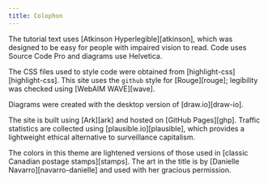 ```yaml
---
title: Colophon
---
```


The tutorial text uses [Atkinson Hyperlegible][atkinson],
which was designed to be easy for people with impaired vision to read.
Code uses Source Code Pro and diagrams use Helvetica.

The CSS files used to style code were obtained from [highlight-css][highlight-css].
This site uses the `github` style for [Rouge][rouge];
legibility was checked using [WebAIM WAVE][wave].

Diagrams were created with the desktop version of [draw.io][draw-io].

The site is built using [Ark][ark] and hosted on [GitHub Pages][ghp].
Traffic statistics are collected using [plausible.io][plausible],
which provides a lightweight ethical alternative to surveillance capitalism.

The colors in this theme
are lightened versions of those used in
[classic Canadian postage stamps][stamps].
The art in the title is by [Danielle Navarro][navarro-danielle]
and used with her gracious permission.
